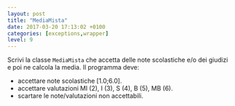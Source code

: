 ```yaml
---
layout: post
title: "MediaMista"
date: 2017-03-20 17:13:02 +0100
categories: [exceptions,wrapper]
level: 9
---
```


Scrivi la classe `MediaMista` che accetta delle note scolastiche e/o dei giudizi e poi ne calcola la media. Il programma deve:

- accettare note scolastiche [1.0;6.0].
- accettare valutazioni MI (2), I (3), S (4), B (5), MB (6).
- scartare le note/valutazioni non accettabili.